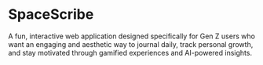 # SpaceScribe
A fun, interactive web application designed specifically for Gen Z users who want an engaging and aesthetic way to journal daily, track personal growth, and stay motivated through gamified experiences and AI-powered insights.

